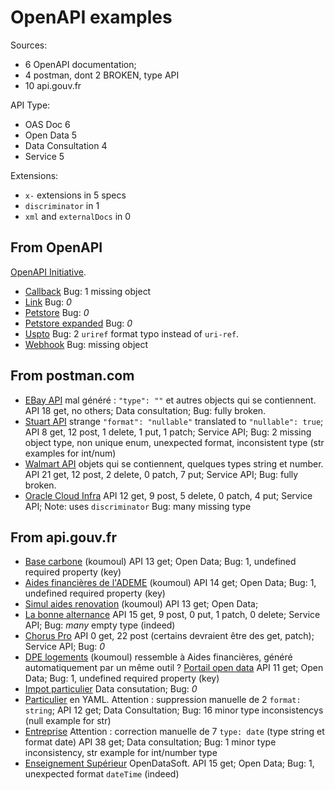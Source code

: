 # OpenAPI examples

Sources:

- 6 OpenAPI documentation;
- 4 postman, dont 2 BROKEN, type API
- 10 api.gouv.fr

API Type:

- OAS Doc 6
- Open Data 5
- Data Consultation 4
- Service 5

Extensions:

- `x-` extensions in 5 specs
- `discriminator` in 1
- `xml` and `externalDocs` in 0

## From OpenAPI

[OpenAPI Initiative](https://www.openapis.org/).

- [Callback](https://github.com/OAI/OpenAPI-Specification/blob/main/examples/v3.0/callback-example.json)
  Bug: 1 missing object
- [Link](https://github.com/OAI/OpenAPI-Specification/blob/main/examples/v3.0/link-example.json)
  Bug: _0_
- [Petstore](https://github.com/OAI/OpenAPI-Specification/blob/main/examples/v3.0/petstore.json)
  Bug: _0_
- [Petstore expanded](https://github.com/OAI/OpenAPI-Specification/blob/main/examples/v3.0/petstore-expanded.json)
  Bug: _0_
- [Uspto](https://github.com/OAI/OpenAPI-Specification/blob/main/examples/v3.0/uspto.json)
  Bug: 2 `uriref` format typo instead of `uri-ref`.
- [Webhook](https://github.com/OAI/OpenAPI-Specification/blob/main/examples/v3.1/webhook-example.json)
  Bug: missing object

## From postman.com

- [EBay API](https://www.postman.com/api-evangelist/workspace/ebay/api/ab1d1245-9134-4ba7-8caf-20abeb24de16/version/16d6fc2b-f41e-499c-a16a-ba3c81f175bb/definition/efcb4720-a513-46fc-81c9-ec5bd371111b/file/efcb4720-a513-46fc-81c9-ec5bd371111b)
  mal généré : `"type": ""` et autres objects qui se contiennent.
  API 18 get, no others;
  Data consultation;
  Bug: fully broken.
- [Stuart API](https://www.postman.com/stuart-1/workspace/stuart-api/api/5039c443-0386-4125-88c4-7c39314f36bd/definition/c901f0dd-368a-4dc4-871b-6d9059604af8/file/c901f0dd-368a-4dc4-871b-6d9059604af8?version=bf987cdf-8525-43b5-8cf7-eb8ed29891ea&ctx=documentation)
  strange `"format": "nullable"` translated to `"nullable": true`;
  API 8 get, 12 post, 1 delete, 1 put, 1 patch;
  Service API;
  Bug: 2 missing object type, non unique enum, unexpected format, inconsistent type (str examples for int/num)
- [Walmart API](https://www.postman.com/api-evangelist/workspace/walmart/api/c01b7fc8-6831-43ea-aaba-af9873ca342a/version/7db08e6e-05d6-46b2-87ad-b268d59569c7/definition/96fda077-a93f-49ec-ac92-208ada8abc5b/file/96fda077-a93f-49ec-ac92-208ada8abc5b)
  objets qui se contiennent, quelques types string et number.
  API 21 get, 12 post, 2 delete, 0 patch, 7 put;
  Service API;
  Bug: fully broken.
- [Oracle Cloud Infra](https://www.postman.com/oracledevs/workspace/oracle-cloud-infrastructure-rest-apis/api/d62a427a-f901-4dad-aa2a-3c5fa6b999d9/definition/d224415c-8f6b-4499-b7ec-44f65f814aa5/file/d224415c-8f6b-4499-b7ec-44f65f814aa5)
  API 12 get, 9 post, 5 delete, 0 patch, 4 put;
  Service API;
  Note: uses `discriminator`
  Bug: many missing type

## From api.gouv.fr

- [Base carbone](https://api.gouv.fr/documentation/api_base_carbone) (koumoul)
  API 13 get;
  Open Data;
  Bug: 1, undefined required property (key)
- [Aides financières de l'ADEME](https://api.gouv.fr/documentation/api_aides_financieres_ademe) (koumoul)
  API 14 get;
  Open Data;
  Bug: 1, undefined required property (key)
- [Simul aides renovation](https://api.gouv.fr/documentation/api_aides_renovation_energetique) (koumoul)
  API 13 get;
  Open Data;
- [La bonne alternance](https://api.gouv.fr/documentation/api-la-bonne-alternance)
  API 15 get, 9 post, 0 put, 1 patch, 0 delete;
  Service API;
  Bug: _many_ empty type (indeed)
- [Chorus Pro](https://api.gouv.fr/documentation/chorus-pro)
  API 0 get, 22 post (certains devraient être des get, patch);
  Service API;
  Bug: _0_
- [DPE logements](https://api.gouv.fr/documentation/api_dpe_logements) (koumoul)
  ressemble à Aides financières, généré automatiquement par un même outil ?
  [Portail open data](https://koumoul.com/)
  API 11 get;
  Open Data;
  Bug: 1, undefined required property (key)
- [Impot particulier](https://api.gouv.fr/documentation/impot-particulier)
  Data consutation;
  Bug: _0_
- [Particulier](https://particulier.api.gouv.fr/catalogue/cnaf_msa/quotient_familial_v2) en YAML.
  Attention : suppression manuelle de 2 `format: string`;
  API 12 get;
  Data Consultation;
  Bug: 16 minor type inconsistencys (null example for str)
- [Entreprise](https://entreprise.api.gouv.fr/open-api-without-deprecated-paths.yml)
  Attention : correction manuelle de 7 `type: date` (type string et format date)
  API 38 get;
  Data consultation;
  Bug: 1 minor type inconsistency, str example for int/number type
- [Enseignement Supérieur](?) OpenDataSoft.
  API 15 get;
  Open Data;
  Bug: 1, unexpected format `dateTime` (indeed)
